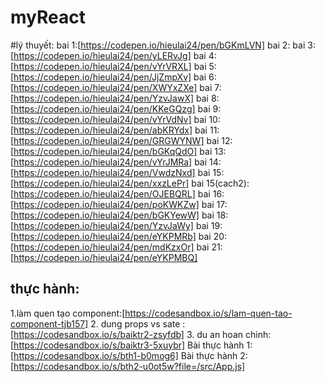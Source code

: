 # myReact
#lý thuyết:
bai 1:[https://codepen.io/hieulai24/pen/bGKmLVN]
bai 2:
bai 3:[https://codepen.io/hieulai24/pen/yLERvJg]
bai 4:[https://codepen.io/hieulai24/pen/vYrVRXL]
bai 5:[https://codepen.io/hieulai24/pen/JjZmpXv]
bai 6:[https://codepen.io/hieulai24/pen/XWYxZXe]
bai 7:[https://codepen.io/hieulai24/pen/YzvJawX]
bai 8:[https://codepen.io/hieulai24/pen/KKeGQzg]
bai 9:[https://codepen.io/hieulai24/pen/vYrVdNv]
bai 10:[https://codepen.io/hieulai24/pen/abKRYdx]
bai 11:[https://codepen.io/hieulai24/pen/GRGWYNW]
bai 12:[https://codepen.io/hieulai24/pen/bGKqQdO]
bai 13:[https://codepen.io/hieulai24/pen/vYrJMRa]
bai 14:[https://codepen.io/hieulai24/pen/VwdzNxd]
bai 15:[https://codepen.io/hieulai24/pen/xxzLePr]
bai 15(cach2):[https://codepen.io/hieulai24/pen/OJEBQRL]
bai 16:[https://codepen.io/hieulai24/pen/poKWKZw]
bai 17:[https://codepen.io/hieulai24/pen/bGKYewW]
bai 18:[https://codepen.io/hieulai24/pen/YzvJaWy]
bai 19:[https://codepen.io/hieulai24/pen/eYKPMRb]
bai 20:[https://codepen.io/hieulai24/pen/mdKzxOr]
bai 21:[https://codepen.io/hieulai24/pen/eYKPMBQ]
## thực hành:
1.làm quen tạo component:[https://codesandbox.io/s/lam-quen-tao-component-tjb157]
2. dung props vs sate :[https://codesandbox.io/s/baiktr2-zsyfdb]
3. du an hoan chinh:[https://codesandbox.io/s/baiktr3-5xuybr]
Bài thực hành 1:[https://codesandbox.io/s/bth1-b0mog6]
Bài thực hành 2:[https://codesandbox.io/s/bth2-u0ot5w?file=/src/App.js]
